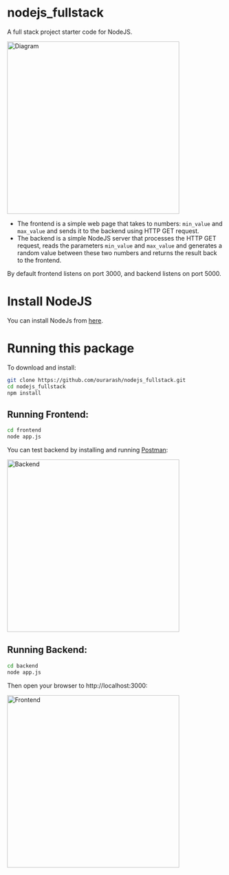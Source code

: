 # nodejs_fullstack

A full stack project starter code for NodeJS.

<img alt="Diagram" src="https://github.com/ourarash/nodejs_fullstack/blob/master/diagram.png?raw=true" width="400" text-align="center">

- The frontend is a simple web page that takes to numbers: `min_value` and `max_value` and sends it to the backend using HTTP GET request.
- The backend is a simple NodeJS server that processes the HTTP GET request, reads the parameters `min_value` and `max_value` and generates a random value between these two numbers and returns the result back to the frontend.


By default frontend listens on port 3000, and backend listens on port 5000.

# Install NodeJS

You can install NodeJs from [here](https://nodejs.org/en/download/).

# Running this package

To download and install:

```bash
git clone https://github.com/ourarash/nodejs_fullstack.git
cd nodejs_fullstack
npm install
```

## Running Frontend:
```bash
cd frontend
node app.js
```

You can test backend by installing and running [Postman](https://www.postman.com/downloads/):

<img alt="Backend" src="https://github.com/ourarash/nodejs_fullstack/blob/master/backend/screenshot.png?raw=true" width="400">


## Running Backend:
```bash
cd backend
node app.js
```

Then open your browser to http://localhost:3000:

<img alt="Frontend" src="https://github.com/ourarash/nodejs_fullstack/blob/master/frontend/screenshot.png?raw=true" width="400">